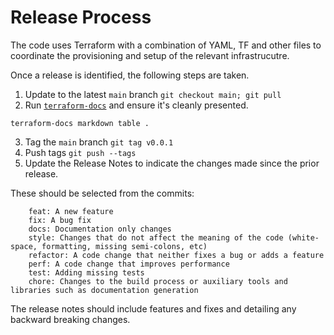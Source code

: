# Release Process

The code uses Terraform with a combination of YAML, TF and other files to coordinate the provisioning and setup of the
relevant infrastrucutre.

Once a release is identified, the following steps are taken.

1. Update to the latest `main` branch `git checkout main; git pull`
2. Run [`terraform-docs`](https://github.com/terraform-docs/terraform-docs) and ensure it's cleanly presented.

```
terraform-docs markdown table .
```

3. Tag the `main` branch `git tag v0.0.1`
4. Push tags `git push --tags`
5. Update the Release Notes to indicate the changes made since the prior release.

These should be selected from the commits:

```
    feat: A new feature
    fix: A bug fix
    docs: Documentation only changes
    style: Changes that do not affect the meaning of the code (white-space, formatting, missing semi-colons, etc)
    refactor: A code change that neither fixes a bug or adds a feature
    perf: A code change that improves performance
    test: Adding missing tests
    chore: Changes to the build process or auxiliary tools and libraries such as documentation generation
```

The release notes should include features and fixes and detailing any backward breaking changes.